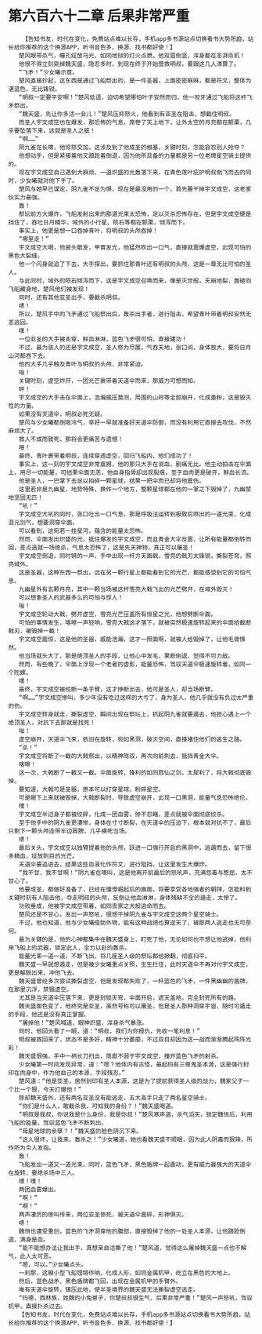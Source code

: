 # 第六百六十二章 后果非常严重
        【告知书友，时代在变化，免费站点难以长存，手机app多书源站点切换看书大势所趋，站长给你推荐的这个换源APP，听书音色多、换源、找书都好使！】
       楚风眼带杀气，瞳孔绽放乌光，如同地狱的灯火点燃，他双眉倒竖，浑身都在澎湃杀机！
       他恨不得立刻毙掉魏天盛，隐忍多时，到现在终于开始营救明叔，要跟这几人清算了。
       “飞矛！”少女曦示意。
       楚风直接抄起，这东西是通过飞船祭出的，是一件圣器，上面密密麻麻，都是符文，整体为湛蓝色，无比锋锐。
       “明叔一定要平安啊！”楚风低语，迫切希望哪怕叶子安然而归，他一咬牙通过飞船将这杆飞矛祭出。
       “魏天盛，先让你多活一会儿！”楚风压抑怒火，他看到有亚圣在阻击，想截住明叔。
       而圣人宇文成空也在爆发，那恐怖的气息，席卷了天上地下，让外太空的月亮都在颤栗，几乎要坠落下来，这就是圣人之威！
       “啊……”
       阴九雀在长嚎，他惊怒交加，这涉及到了他成圣的根基，关键时刻，怎能容忍别人抢夺？
       他想动手，但是紧接着他又踉跄着倒退，因为他所具备的力量都是另一位老牌星空骑士提供的。
       现在宇文成空自己遇到大麻烦，一道炽盛的光轰落下来，在青色莲叶庇护明叔倒飞而去的同时，少女曦就对他下手了。
       楚风与她早已谋定，阴九雀不足为惧，现在是最没用的一个，首先要干掉宇文成空，这老家伙实力最强。
       轰！
       祭坛前方大爆炸，飞船发射出来的那道光束太恐怖，足以灭杀恐怖存在，但是宇文成空硬是挡住了，吞吐日月精华，域外的小行星、陨石等都在颤栗，倾泻而下。
       事实上，他更是想一口吞掉青叶，将明叔的头颅吞掉！
       “哪里走！”
       宇文成空大喝，他披头散发，甲胄发光，他猛然吹出一口气，直接就震爆虚空，出现可怕的黑色大裂缝。
       他一个闪身就追了下去，大手探出，要抓住那青叶还有明叔的头颅，这是一尊无比可怕的圣人。
       与此同时，域外的陨石倾泻而下，这是宇文成空召唤而来，像是灭世般，天崩地裂，轰砸向飞船藏身地，楚风他们被发现！
       同时，还有其他亚圣出手，要截杀明叔。
       哧！
       所以，楚风手中的飞矛通过飞船祭出后，轰杀出手者，进行阻击，希望青叶带着明叔安然无恙逃回。
       噗！
       一位亚圣的大手被击穿，鲜血淋淋，蓝色飞矛很可怕，直接建功！
       不过，最为骇人的还是宇文成空，圣人修为尽展，气吞天地，张口间，身体放大，要将日月山河都吞下去。
       他的大手几乎触及青叶与明叔的头颅，非常紧迫。
       嗡！
       关键时刻，虚空炸开，一团光芒裹带着天道伞而来，那威力可想而知。
       砰！
       宇文成空的大手击在伞面上，浩瀚威压莫测，周围的山岭等全部崩开，化成齑粉，这是毁灭性的力量。
       如果没有天道伞，明叔必死无疑。
       楚风与少女曦都倒吸冷气，幸好一早就准备好天道伞防御，而没有利用它直接去攻伐，不然麻烦大了。
       救人不成而致死，那将会更痛苦与遗憾！
       嗖！
       最终，青叶裹带着明叔，连续穿透虚空，回归飞船内，他们成功了！
       事实上，这一刻的宇文成空非常震撼，他的那只大手在淌血，剧痛无比。他主动拍击在伞面上，用尽一切能量，可结果伞面无恙，他自身指骨却出现裂痕，至于血肉更是破开，鲜血长流。
       他是圣人，一巴掌下去足以拍碎一颗星球，结果一把伞而已却将他震伤。
       这里若非是九幽星，地势特殊，换作一个地方，整颗星球都在他的一掌之下毁掉了，九幽禁地坚固无匹！
       “吼！”
       宇文成空大吼的同时，张口吐出一口气息，那是呼吸法运转到极致后喷出的一道光束，化成混元剑气，想要洞穿伞面。
       可以看到，这宛若一挂星河，蕴含的能量太恐怖。
       然而，伞面发出炽盛的光，抵住爆发的宇文成空，而且青金大伞反震，让所有能量都倒转而回，差点造就一场绝杀，气息太恐怖了，这是先天神物，真正可以屠圣！
       宇文成空倒退，同时锵的一声，手中出现一杆方天画戟，雪亮的戟刃太锋锐，撕裂苍穹，照亮域外。
       这是圣器，这种东西一祭出，远在另一颗行星上都能看到它的光芒，都能感受到它的可怕气息。
       九幽星外有五颗月亮，其中一颗当场被这杆雪亮大戟飞出的光芒劈开，在域外毁灭！
       可以想象圣人的武器多么的可怕与惊人！
       嗡！
       宇文成空轮动大戟，劈开虚空，雪亮光芒压盖所有恒星之光，他想劈断伞面。
       可怕的事情发生，喀嚓一声轻响，雪亮大戟这才落下，就被突然极速旋转起来的伞面给截断戟刃，被毁掉一截！
       宇文成空震惊，这是他的圣器，威能浩瀚，这才一照面啊，就被人给毁掉了，让他毛骨悚然。
       他当场就头大了，那是绝顶圣人的手段，让他心中发毛，果断倒退，觉得不可力敌。
       然而，有些晚了，伞面上浮现一个老者的虚影，能量恐怖，驾驭天道伞极速旋转着，如同一个陀螺。
       噗！
       最终，宇文成空被绞断一条手臂，这才挣断出去，他可是圣人，却当场断臂。
       “啊……”宇文成空惨叫，多少年没有吃过这样的大亏了，身为圣人，他几乎就没有负过太严重的伤。
       宇文成空转身就走，撕裂虚空，瞬间出现在祭坛上，抓起阴九雀就要遁去，他担心遇上一个绝顶圣人，对抗下去那就是找死！
       嗡！
       虚空崩开，天道伞飞来，依旧在旋转，宛如黑洞，破灭空间，直接堵住他们的逃生之路。
       “杀！”
       宇文成空将断了一截的大戟祭出，以精神驾驭，再次向前刺去，抵挡青金大伞。
       喀嚓！
       这一次，大戟断了一截又一截。伞面旋转，锋利的如同戮仙之剑，太犀利了，将大戟彻底毁掉。
       要知道，大戟可是圣器，原本可以打穿星球，粉碎星空。
       可是眼下上来就被毁掉，大戟断裂时，导致虚空崩开，出现一口黑洞，能量气息恐怖绝伦。
       噗！
       宇文成空半边身子都被绞碎，化成一团血雾，惨不忍睹，差点就被伞面彻底绞杀。
       至于他手中的阴九雀更凄惨，身体在寸寸断裂，在天道伞的压迫下，根本就对抗不了，最后只剩下一颗头颅连带半边肩膀，几乎横死当场。
       哧！
       最后关头，宇文成空以独臂提着他的头颅，跃进一口强行开启的黑洞中，逃遁而去，留下很多精血，绽放刺目的光芒。
       天道伞要追进去，结果这些血液化作符文，进行阻挡，让这里发生大爆炸。
       “我不甘，我不甘啊！”阴九雀在嚎叫，这是他离开前最后的怒吼声，充满怨毒与憋屈，太不甘心了。
       他要成圣，都做好准备了，已经在憧憬崛起后的画面，将要享受各地强者的朝拜，怎能料到关键时刻有人阻击他，夺走明叔的头颅，反倒让他血淋淋，身体残缺不全的遁走，太惨了。
       功败垂成，他被宇文成空带着，如同丧家之犬般逃命而去。
       楚风还是不甘心，发出一声怒吼，很想干掉阴九雀与宇文成空这两个星空骑士。
       不过，他也知道，他与少女曦借助外物，能有这种战绩也算逆天了，被那两人逃走也无可奈何。
       最为关键的是，他的心神都集中在魏天盛身上，盯死了他，无论如何也不想让他逃掉，他利用飞船上的武器，锁定此人，全力以赴的轰杀。
       能量光束一道一道，不断飞出，将几座圣人级的祭坛都给掀翻，彻底扫平。
       魏天盛一早就想遁走，但是被少女曦重点关照，生生拦住，此时天道伞不再对付宇文成空，更是解脱出来，冲他飞去。
       魏天盛曾经多次尝试撕裂虚空，但是发现都失败了，一杆蓝色的飞矛，一件黑幽幽的盾牌，在那里沉浮，禁锢虚空。
       尤其是当天道伞压落下来，更是封锁天穹，伞面开启，遮天盖地，完全封死所有的路。
       魏天盛面色变了，他终究是亚圣，虽然号称可以屠圣，但是圣人那种洞穿宇宙、随时可遁走的手段，他还是没有真正掌握。
       “屠掉他！”楚风喊道，眼神炽盛，浑身杀气暴涨。
       同时，他回头看了一眼，道：“明叔，我们为你报仇，先收一笔利息！”
       明叔被救回来了，状态不是多好，精神十分萎靡，不过双目却因为这一战而渐渐腾起阵阵光彩！
       魏天盛很强，手中一柄长刀扫出，简直不弱于宇文成空，撞开蓝色飞矛的射杀。
       少女曦第一时间发现异常，道：“嗯？他体内有古怪，最起码有三尊鬼圣本源，这是强行封印在肉身中，作为他自己的本源，手段残忍。”
       楚风道：“他是亚圣，居然封印有圣人本源，这是为了提前获得圣人级的战力，魏家父子一个比一个狠，今天打爆他！”
       除却魏天盛外，还有两名亚圣没有能逃走，五大高手只走了两名星空骑士。
       “你们是什么人，敢截杀我，可知我的身份？！”魏天盛喝道。
       “明叔是我叔，你说我是什么身份，我是你叔！”楚风寒声道，杀气滔天，锁定魏恒后，利用飞船的能量，驾驭蓝色飞矛不断刺出。
       “母星地球的余孽？！”魏天盛的脸色阴沉下来。
       “这人很坏，让我来，轰杀之！”少女曦道，她也看魏天盛不顺眼，因为此人阴毒而狠辣，所作所为令人发指。
       轰！
       飞船发出一道又一道光束，同时，蓝色飞矛、黑色盾牌一起震动，更有威力最强大的天道伞在旋转，要绝杀场中三人。
       噗！噗！
       两团血雾爆出。
       “啊！”
       “啊！”
       两声凄厉的惨叫传来，两位亚圣惨死，被天道伞震碎，形神俱灭。
       哧！
       魏恒也遭受重创，蓝色的飞矛洞穿他的腹部，直接毁掉了他的一处圣人本源，让他踉跄倒退，满身是血。
       “能不能想办法让我出手，真想亲自活撕了他！”楚风道，觉得这么屠掉魏天盛一点也不解气，此人太可恶。
       “嗯，可以。”少女曦点头。
       一刹那，这艘小型飞船铿锵作响，化成人形，如同金属机甲，屹立在黑色的大地上。
       然后，蓝色战矛、黑色盾牌都飞回，出现在金属机甲的手臂外。
       唯有天道伞旋转，镇压此地，使半圣境界的魏天盛无法撕裂虚空逃走。
       “玛德，西林族，姓魏的小兔崽子，你楚叔叔很生气，后果非常严重！”楚风一声怒吼，驾驭机甲，直接扑杀过去。
       【告知书友，时代在变化，免费站点难以长存，手机app多书源站点切换看书大势所趋，站长给你推荐的这个换源APP，听书音色多、换源、找书都好使！】